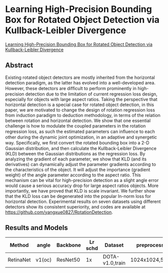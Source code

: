 # Learning High-Precision Bounding Box for Rotated Object Detection via Kullback-Leibler Divergence

 [Learning High-Precision Bounding Box for Rotated Object Detection via Kullback-Leibler Divergence](https://arxiv.org/pdf/2106.01883.pdf)

## Abstract

Existing rotated object detectors are mostly inherited from the horizontal detection paradigm, as the latter has evolved into a well-developed area. However, these detectors are difﬁcult to perform prominently in high-precision detection due to the limitation of current regression loss design, especially for objects with large aspect ratios. Taking the perspective that horizontal detection is a special case for rotated object detection, in this paper, we are motivated to change the design of rotation regression loss from induction paradigm to deduction methodology, in terms of the relation between rotation and horizontal detection. We show that one essential challenge is how to modulate the coupled parameters in the rotation regression loss, as such the estimated parameters can inﬂuence to each other during the dynamic joint optimization, in an adaptive and synergetic way. Speciﬁcally, we ﬁrst convert the rotated bounding box into a 2-D Gaussian distribution, and then calculate the Kullback-Leibler Divergence (KLD) between the Gaussian distributions as the regression loss. By analyzing the gradient of each parameter, we show that KLD (and its derivatives) can dynamically adjust the parameter gradients according to the characteristics of the object. It will adjust the importance (gradient weight) of the angle parameter according to the aspect ratio. This mechanism can be vital for high-precision detection as a slight angle error would cause a serious accuracy drop for large aspect ratios objects. More importantly, we have proved that KLD is scale invariant. We further show that the KLD loss can be degenerated into the popular ln-norm loss for horizontal detection. Experimental results on seven datasets using different detectors show its consistent superiority, and codes are available at https://github.com/yangxue0827/RotationDetection.

## Results and Models

| Method    | angle  | Backbone | Lr schd | Dataset         | preprocess    |  BS  | loss | $AP_{0.5}$ | $AP_{0.75}$ | $mAP$ |
| --------- | ------ | -------- | ------- | --------------- | ------------- | :--: | ---- | ---------- | ----------- | ----- |
| RetinaNet | v1(oc) | ResNet50 | 1x      | DOTA-v1.0,train | 1024x1024,512 |  4   | KLD  | 68.24      | 40.29       | 40.01 |